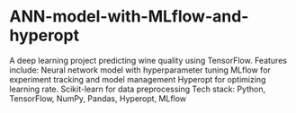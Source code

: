 # ANN-model-with-MLflow-and-hyperopt
A deep learning project predicting wine quality using TensorFlow. Features include: Neural network model with hyperparameter tuning MLflow for experiment tracking and model management Hyperopt for optimizing learning rate. Scikit-learn for data preprocessing Tech stack: Python, TensorFlow, NumPy, Pandas, Hyperopt, MLflow

